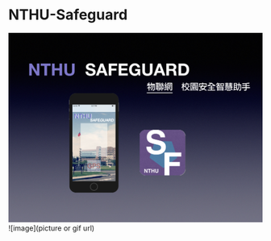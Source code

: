 # NTHU-Safeguard

![image](https://github.com/Yi-Cheng0101/NTHU-Safeguard/blob/main/NTHU_Safeguard_img_1.png)
![image](picture or gif url)
